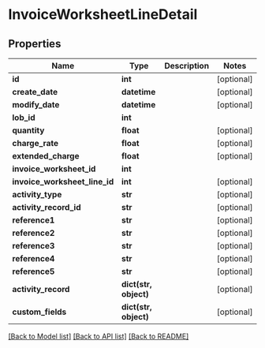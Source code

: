 # InvoiceWorksheetLineDetail

## Properties
Name | Type | Description | Notes
------------ | ------------- | ------------- | -------------
**id** | **int** |  | [optional] 
**create_date** | **datetime** |  | [optional] 
**modify_date** | **datetime** |  | [optional] 
**lob_id** | **int** |  | 
**quantity** | **float** |  | [optional] 
**charge_rate** | **float** |  | [optional] 
**extended_charge** | **float** |  | [optional] 
**invoice_worksheet_id** | **int** |  | 
**invoice_worksheet_line_id** | **int** |  | [optional] 
**activity_type** | **str** |  | [optional] 
**activity_record_id** | **str** |  | [optional] 
**reference1** | **str** |  | [optional] 
**reference2** | **str** |  | [optional] 
**reference3** | **str** |  | [optional] 
**reference4** | **str** |  | [optional] 
**reference5** | **str** |  | [optional] 
**activity_record** | **dict(str, object)** |  | [optional] 
**custom_fields** | **dict(str, object)** |  | [optional] 

[[Back to Model list]](../README.md#documentation-for-models) [[Back to API list]](../README.md#documentation-for-api-endpoints) [[Back to README]](../README.md)


